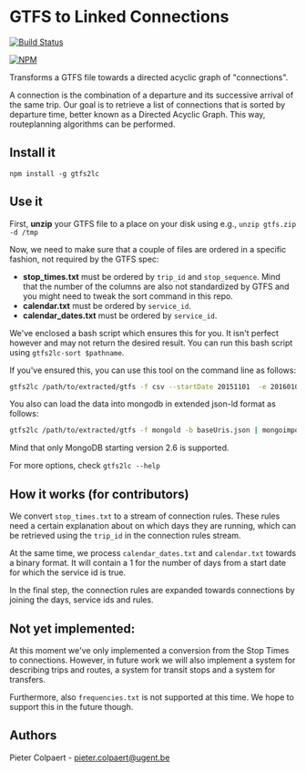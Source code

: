 # GTFS to Linked Connections

[![Build Status](https://travis-ci.org/linkedconnections/gtfs2lc.svg?branch=master)](https://travis-ci.org/linkedconnections/gtfs2lc)

[![NPM](https://nodei.co/npm/gtfs2lc.png)](https://npmjs.org/package/gtfs2lc)

Transforms a GTFS file towards a directed acyclic graph of "connections".

A connection is the combination of a departure and its successive arrival of the same trip. 
Our goal is to retrieve a list of connections that is sorted by departure time, better known as a Directed Acyclic Graph. This way, routeplanning algorithms can be performed.

## Install it

```
npm install -g gtfs2lc
```

## Use it

First, __unzip__ your GTFS file to a place on your disk using e.g., `unzip gtfs.zip -d /tmp`

Now, we need to make sure that a couple of files are ordered in a specific fashion, not required by the GTFS spec:
 * __stop_times.txt__ must be ordered by `trip_id` and `stop_sequence`. Mind that the number of the columns are also not standardized by GTFS and you might need to tweak the sort command in this repo.
 * __calendar.txt__ must be ordered by `service_id`.
 * __calendar_dates.txt__ must be ordered by `service_id`.
 
We've enclosed a bash script which ensures this for you. It isn't perfect however and may not return the desired result. You can run this bash script using `gtfs2lc-sort $pathname`.

If you've ensured this, you can use this tool on the command line as follows:

```bash
gtfs2lc /path/to/extracted/gtfs -f csv --startDate 20151101  -e 20160101
```

You also can load the data into mongodb in extended json-ld format as follows:

```bash
gtfs2lc /path/to/extracted/gtfs -f mongold -b baseUris.json | mongoimport -c myconnections
```

Mind that only MongoDB starting version 2.6 is supported.

For more options, check `gtfs2lc --help`

## How it works (for contributors)

We convert `stop_times.txt` to a stream of connection rules. These rules need a certain explanation about on which days they are running, which can be retrieved using the `trip_id` in the connection rules stream.

At the same time, we process `calendar_dates.txt` and `calendar.txt` towards a binary format. It will contain a 1 for the number of days from a start date for which the service id is true.

In the final step, the connection rules are expanded towards connections by joining the days, service ids and rules.

## Not yet implemented:

At this moment we've only implemented a conversion from the Stop Times to connections. However, in future work we will also implement a system for describing trips and routes, a system for transit stops and a system for transfers.

Furthermore, also `frequencies.txt` is not supported at this time. We hope to support this in the future though.

## Authors

Pieter Colpaert - pieter.colpaert@ugent.be
